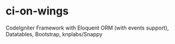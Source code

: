 # ci-on-wings
CodeIgniter Framework with Eloquent ORM (with events support), Datatables, Bootstrap, knplabs/Snappy

